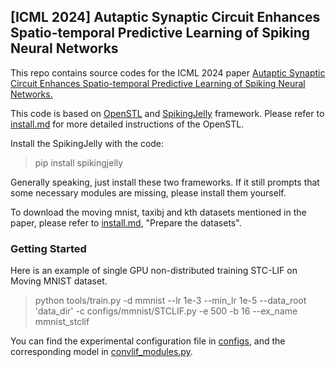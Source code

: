 ## [ICML 2024] Autaptic Synaptic Circuit Enhances Spatio-temporal Predictive Learning of Spiking Neural Networks
This repo contains source codes for the ICML 2024 paper [Autaptic Synaptic Circuit Enhances Spatio-temporal Predictive Learning of Spiking Neural Networks.][1]

This code is based on [OpenSTL][2] and [SpikingJelly][3] framework. Please refer to [install.md](docs/en/install.md) for more detailed instructions of the OpenSTL.

Install the SpikingJelly with the code:
> pip install spikingjelly

Generally speaking, just install these two frameworks. If it still prompts that some necessary modules are missing, please install them yourself.

To download the moving mnist, taxibj and kth datasets mentioned in the paper, please refer to [install.md](docs/en/install.md), "Prepare the datasets".

### Getting Started
Here is an example of single GPU non-distributed training STC-LIF on Moving MNIST dataset.
> python tools/train.py -d mmnist --lr 1e-3 --min_lr 1e-5 --data_root 'data_dir' -c configs/mmnist/STCLIF.py -e 500 -b 16 --ex_name mmnist_stclif

You can find the experimental configuration file in [configs](configs), and the corresponding model in [convlif_modules.py](openstl/modules/convlif_modules.py).



[1]: https://icml.cc/virtual/2024/poster/33269
[2]: https://github.com/chengtan9907/OpenSTL
[3]: https://github.com/fangwei123456/spikingjelly
